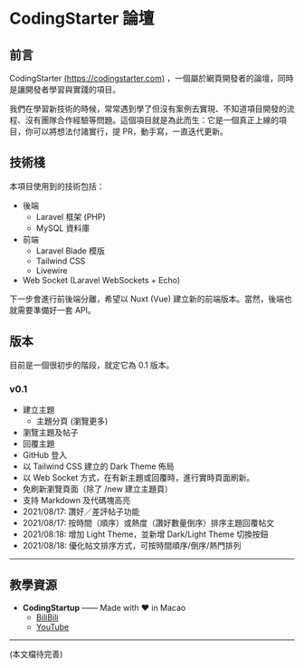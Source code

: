 # CodingStarter 論壇

## 前言

CodingStarter [(https://codingstarter.com)](https://codingstarter.com) ，一個屬於網頁開發者的論壇，同時是讓開發者學習與實踐的項目。

我們在學習新技術的時候，常常遇到學了但沒有案例去實現、不知道項目開發的流程、沒有團隊合作經驗等問題。這個項目就是為此而生：它是一個真正上線的項目，你可以將想法付諸實行，提 PR，動手寫，一直迭代更新。

## 技術棧

本項目使用到的技術包括：

- 後端
  - Laravel 框架 (PHP)
  - MySQL 資料庫
- 前端
  - Laravel Blade 模版
  - Tailwind CSS
  - Livewire
- Web Socket (Laravel WebSockets + Echo)

下一步會進行前後端分離，希望以 Nuxt (Vue) 建立新的前端版本。當然，後端也就需要準備好一套 API。

## 版本

目前是一個很初步的階段，就定它為 0.1 版本。

### v0.1
- 建立主題
  - 主題分頁 (瀏覽更多)
- 瀏覽主題及帖子
- 回覆主題
- GitHub 登入
- 以 Tailwind CSS 建立的 Dark Theme 佈局
- 以 Web Socket 方式，在有新主題或回覆時，進行實時頁面刷新。
- 免刷新瀏覽頁面（除了 /new 建立主題頁）
- 支持 Markdown 及代碼塊高亮
- 2021/08/17: 讚好／差評帖子功能
- 2021/08/17: 按時間（順序）或熱度（讚好數量倒序）排序主題回覆帖文
- 2021/08:18: 增加 Light Theme，並新增 Dark/Light Theme 切換按鈕
- 2021/08/18: 優化帖文排序方式，可按時間順序/倒序/熱門排列

---

## 教學資源

- **CodingStartup** —— Made with ❤️ in Macao
  - [BiliBili](https://space.bilibili.com/451368848)
  - [YouTube](https://youtube.com/codingstartup)

---

(本文檔待完善)